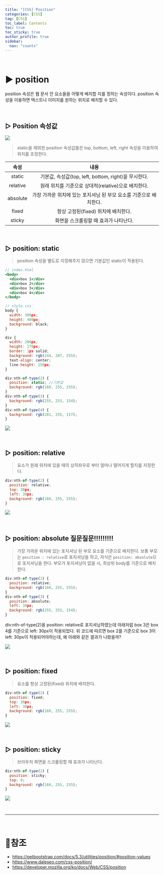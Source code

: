 ```yaml
---
title: "[CSS] Position"
categories: [CSS]
tag: [CSS]
toc_label: Contents
toc: true
toc_sticky: true
author_profile: true
sidebar:
  nav: "counts"
---
```


<br>

# ▶ position

position 속성은 웹 문서 안 요소들을 어떻게 배치할 지를 정하는 속성이다.
position 속성을 이용하면 텍스트나 이미지를 원하는 위치로 배치할 수 있다.

<br>

## ▷ Position 속성값

![](https://velog.velcdn.com/images/sieunpark/post/c1b9b9f2-7eb6-4485-91c0-ad912151f10d/image.png)

> static을 제외한 position 속성값들은 top, bottom, left, right 속성을 이용하여 위치를 조정한다.

|   속성   |                                내용                                |
| :------: | :----------------------------------------------------------------: |
|  static  |        기본값, 속성값(top, left, bottom, right)을 무시한다.        |
| relative |        원래 위치를 기준으로 상대적(relative)으로 배치한다.         |
| absolute | 가장 가까운 위치에 있는 포지셔닝 된 부모 요소를 기준으로 배치한다. |
|  fixed   |                항상 고정된(fixed) 위치에 배치한다.                 |
|  sticky  |               화면을 스크롤링할 때 효과가 나타난다.                |

<br>

## ▷ position: static

> position 속성을 별도로 지정해주지 않으면 기본값인 static이 적용된다.

```jsx
// index.html
<body>
  <div>box 1</div>
  <div>box 2</div>
  <div>box 3</div>
  <div>box 4</div>
</body>
```

```jsx
// style.css
body {
  width: 300px;
  height: 400px;
  background: black;
}

div {
  width: 200px;
  height: 170px;
  border: 1px solid;
  background: rgb(244, 207, 255);
  text-align: center;
  line-height: 150px;
}

div:nth-of-type(2) {
  position: static; //기본값
  background: rgb(160, 255, 255);
}
div:nth-of-type(3) {
  background: rgb(255, 253, 154);
}
div:nth-of-type(4) {
  background: rgb(201, 255, 157);
}
```

![](https://velog.velcdn.com/images/sieunpark/post/a48a7947-cded-4853-9d85-fb2c0bbed526/image.png)

<br>

## ▷ position: relative

> 요소가 원래 위치에 있을 때의 상하좌우로 부터 얼마나 떨어지게 할지를 지정한다.

```jsx
div:nth-of-type(2) {
  position: relative;
  top: 30px;
  left: 30px;
  background: rgb(160, 255, 255);
}
```

![](https://velog.velcdn.com/images/sieunpark/post/6035fc2d-425b-4848-9dd8-79a4800b6ac6/image.png)

<br>

## ▷ position: absolute 질문질문!!!!!!!!!

> 가장 가까운 위치에 있는 포지셔닝 된 부모 요소를 기준으로 배치한다.
> 보통 부모는 `position : relative`로 포지셔닝을 하고, 자식은 `position: absolute`으로 포지셔닝을 한다.
> 부모가 포지셔닝이 없을 시, 최상위 body를 기준으로 배치한다.

```jsx
div:nth-of-type(2) {
  position: relative;
  background: rgb(160, 255, 255);
}
div:nth-of-type(3) {
  position: absolute;
  left: 30px;
  background: rgb(255, 253, 154);
}
```

div:nth-of-type(2)을 position: relative로 포지셔닝하였는데 아래처럼 box 3은 box 4를 기준으로 left: 30px이 적용되었다.
위 코드에 따르면 box 2를 기준으로 box 3이 left: 30px이 적용되어야하는데, 왜 아래와 같은 결과가 나왔을까?

![](https://velog.velcdn.com/images/sieunpark/post/3ead45b2-cedb-4621-9c5a-7cf4b62e0a85/image.png)

<br>

## ▷ position: fixed

> 요소를 항상 고정된(fixed) 위치에 배치한다.

```jsx
div:nth-of-type(2) {
  position: fixed;
  top: 30px;
  left: 30px;
  background: rgb(160, 255, 255);
}
```

![](https://velog.velcdn.com/images/sieunpark/post/73a5d02c-3466-4df8-b367-06c5d82ca7e0/image.gif)

<br>

## ▷ position: sticky

> 브라우저 화면을 스크롤링할 때 효과가 나타난다.

```jsx
div:nth-of-type(2) {
  position: sticky;
  top: 0;
  background: rgb(160, 255, 255);
}
```

![](https://velog.velcdn.com/images/sieunpark/post/13947a89-368f-41ae-ba41-faeb3836d962/image.gif)

<br>

---

<br>

# 📎참조

- https://getbootstrap.com/docs/5.3/utilities/position/#position-values
- https://www.daleseo.com/css-position/
- https://developer.mozilla.org/ko/docs/Web/CSS/position

